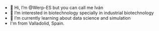 - 👋 Hi, I’m @Werp-ES but you can call me Iván
- 👀 I’m interested in biotechnology specially in industrial biotechnology
- 🌱 I’m currently learning about data science and simulation
- I'm from Valladolid, Spain.

<!---
Werp-ES/Werp-ES is a ✨ special ✨ repository because its `README.md` (this file) appears on your GitHub profile.
You can click the Preview link to take a look at your changes.
--->

